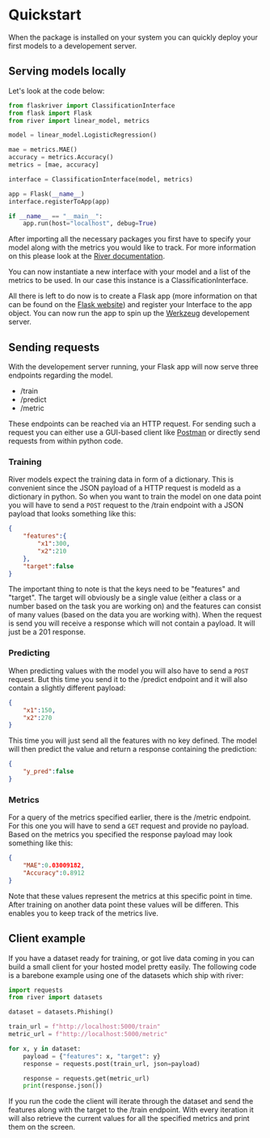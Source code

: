 # Quickstart

When the package is installed on your system you can quickly deploy your first models to a developement server.

## Serving models locally
Let's look at the code below:

```python
from flaskriver import ClassificationInterface
from flask import Flask
from river import linear_model, metrics

model = linear_model.LogisticRegression()

mae = metrics.MAE()
accuracy = metrics.Accuracy()
metrics = [mae, accuracy]

interface = ClassificationInterface(model, metrics)

app = Flask(__name__)
interface.registerToApp(app)

if __name__ == "__main__":
    app.run(host="localhost", debug=True)
```

After importing all the necessary packages you first have to specify your model along with the metrics you would like to track. For more information on this please look at the [River documentation](https://riverml.xyz).

You can now instantiate a new interface with your model and a list of the metrics to be used. In our case this instance is a ClassificationInterface.

All there is left to do now is to create a Flask app (more information on that can be found on the [Flask website](https://flask.palletsprojects.com/)) and register your Interface to the app object. You can now run the app to spin up the [Werkzeug](https://werkzeug.palletsprojects.com/en/2.2.x/) developement server.

## Sending requests
With the developement server running, your Flask app will now serve three endpoints regarding the model.

- /train
- /predict
- /metric

These endpoints can be reached via an HTTP request. For sending such a request you can either use a GUI-based client like [Postman](https://www.postman.com/) or directly send requests from within python code.

### Training
River models expect the training data in form of a dictionary. This is convenient since the JSON payload of a HTTP request is modeld as a dictionary in python. So when you want to train the model on one data point you will have to send a `POST` request to the /train endpoint with a JSON payload that looks something like this:

```json
{
    "features":{
        "x1":300,
        "x2":210
    },
    "target":false
}
```

The important thing to note is that the keys need to be "features" and "target". The target will obviously be a single value (either a class or a number based on the task you are working on) and the features can consist of many values (based on the data you are working with). When the request is send you will receive a response which will not contain a payload. It will just be a 201 response.

### Predicting
When predicting values with the model you will also have to send a `POST` request. But this time you send it to the /predict endpoint and it will also contain a slightly different payload:

```json
{
    "x1":150,
    "x2":270
}
```

This time you will just send all the features with no key defined. The model will then predict the value and return a response containing the prediction:

```json
{
    "y_pred":false
}
```

### Metrics
For a query of the metrics specified earlier, there is the /metric endpoint. For this one you will have to send a `GET` request and provide no payload. Based on the metrics you specified the response payload may look something like this:

```json
{
    "MAE":0.03009182,
    "Accuracy":0.8912
}
```

Note that these values represent the metrics at this specific point in time. After training on another data point these values will be differen. This enables you to keep track of the metrics live.

## Client example
If you have a dataset ready for training, or got live data coming in you can build a small client for your hosted model pretty easily. The following code is a barebone example using one of the datasets which ship with river:

```python
import requests
from river import datasets

dataset = datasets.Phishing()

train_url = f"http://localhost:5000/train"
metric_url = f"http://localhost:5000/metric"

for x, y in dataset:
    payload = {"features": x, "target": y}
    response = requests.post(train_url, json=payload)

    response = requests.get(metric_url)
    print(response.json())
```

If you run the code the client will iterate through the dataset and send the features along with the target to the /train endpoint. With every iteration it will also retrieve the current values for all the specified metrics and print them on the screen.
